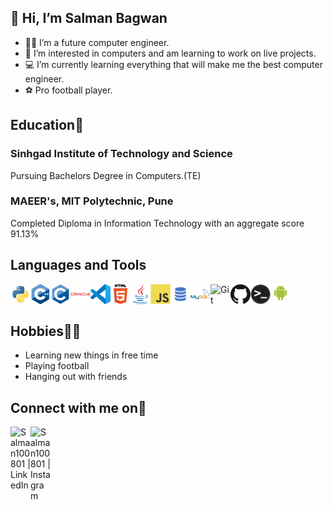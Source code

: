 ## 👋 Hi, I’m Salman Bagwan
- 👨‍💻 I’m a future computer engineer.
- 💾 I’m interested in computers and am learning to work on live projects.
- 💻 I’m currently learning everything that will make me the best computer engineer.
- ⚽ Pro football player.

## Education📖
### Sinhgad Institute of Technology and Science
Pursuing Bachelors Degree in Computers.(TE)

### MAEER's, MIT Polytechnic, Pune
Completed Diploma in Information Technology with an aggregate score 91.13%


## Languages and Tools
[<img align="left" alt="python" width="32px" src="https://raw.githubusercontent.com/devicons/devicon/master/icons/python/python-original.svg" />][python]

[<img align="left" alt="c++" width="32px" src="https://raw.githubusercontent.com/devicons/devicon/master/icons/cplusplus/cplusplus-original.svg" />][c++]

[<img align="left" alt="c" width="32px" src="https://raw.githubusercontent.com/devicons/devicon/master/icons/c/c-original.svg" />][c]

[<img align="left" alt="oracle" width="32px" src="https://raw.githubusercontent.com/devicons/devicon/master/icons/oracle/oracle-original.svg" />][oracle]

[<img align="left" alt="Visual Studio Code" width="32px" src="https://raw.githubusercontent.com/github/explore/80688e429a7d4ef2fca1e82350fe8e3517d3494d/topics/visual-studio-code/visual-studio-code.png" />][VScode]

[<img align="left" alt="HTML5" width="32px" src="https://raw.githubusercontent.com/devicons/devicon/master/icons/html5/html5-original-wordmark.svg" />][HTML5]

[<img align="left" alt="Java" width="32px" src="https://raw.githubusercontent.com/devicons/devicon/master/icons/java/java-original.svg" />][Java]

[<img align="left" alt="javascript" width="32px" src="https://raw.githubusercontent.com/devicons/devicon/master/icons/javascript/javascript-original.svg" />][javascript]

[<img align="left" alt="SQL" width="32px" src="https://raw.githubusercontent.com/github/explore/80688e429a7d4ef2fca1e82350fe8e3517d3494d/topics/sql/sql.png" />][SQL]

[<img align="left" alt="MySQL" width="32px" src="https://raw.githubusercontent.com/devicons/devicon/master/icons/mysql/mysql-original-wordmark.svg" />][MySQL]

[<img align="left" alt="Git" width="32px" src="https://www.vectorlogo.zone/logos/git-scm/git-scm-icon.svg" />][Git]

[<img align="left" alt="GitHub" width="32px" src="https://raw.githubusercontent.com/github/explore/78df643247d429f6cc873026c0622819ad797942/topics/github/github.png" />][GitHub]

[<img align="left" alt="Terminal" width="32px" src="https://raw.githubusercontent.com/github/explore/80688e429a7d4ef2fca1e82350fe8e3517d3494d/topics/terminal/terminal.png" />][Terminal]

[<img align="left" alt="android" width="32px" src="https://raw.githubusercontent.com/devicons/devicon/master/icons/android/android-original-wordmark.svg" />][android]
<br>
</br>

## Hobbies🤹‍♀️
- Learning new things in free time
- Playing football
- Hanging out with friends


## Connect with me on📡
[<img align="left" alt="Salman100801 | LinkedIn" width="32px" src="https://cdn.jsdelivr.net/npm/simple-icons@v3/icons/linkedin.svg" />][linkedin]
[<img align="left" alt="Salman100801 | Instagram" width="32px" src="https://cdn.jsdelivr.net/npm/simple-icons@v3/icons/instagram.svg" />][instagram]

[c++]: https://www.w3schools.com/CPP/default.asp
[python]: https://www.python.org/
[javascript]: https://www.javascript.com/
[linkedin]: https://www.linkedin.com/in/salman-bagwan-95376715b/
[instagram]: https://www.instagram.com/salman_bagwan10/
[Terminal]: https://ubuntu.com/tutorials/command-line-for-beginners#1-overview
[GitHub]: https://github.com/Salman100801/
[Git]: https://git-scm.com/
[MySQL]: https://www.mysql.com/
[SQL]: https://www.mysql.com/
[Java]: https://www.javascript.com/
[HTML5]: https://html.com/
[VScode]: https://code.visualstudio.com/download
[android]: https://developer.android.com/studio
[c]: https://www.javatpoint.com/c-programming-language-tutorial
[oracle]: https://www.oracle.com/in/index.html
[Salesforce]: https://c1.sfdcstatic.com/content/dam/sfdc-docs/www/logos/logo-salesforce.svg

<!---
Salman100801/Salman100801 is a ✨ special ✨ repository because its `README.md` (this file) appears on your GitHub profile.
You can click the Preview link to take a look at your changes.
--->
